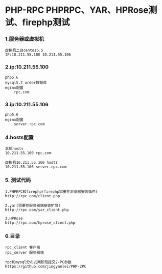 # PHP-RPC PHPRPC、YAR、HPRose测试、firephp测试

### 1.服务器或虚拟机
```
虚拟机二台centos6.5
IP:10.211.55.100 10.211.55.106
```
### 2.ip:10.211.55.100
```
php5.6
mysql5.7 order数据库
nginx配置
	rpc.com
```
### 3.ip:10.211.55.106
```
php5.6
nginx配置
	server.rpc.com
```
### 4.hosts配置
```
本机hosts
10.211.55.100 rpc.com

虚拟机10.211.55.100 hosts
10.211.55.106 server.rpc.com
```
### 5. 测试代码
```
1.PHPRPC和firephp(firephp需要在浏览器安装插件)
http://rpc.com/client.php
 
2.yar(需要在服务器端安装扩展)
http://rpc.com/yar_client.php

3.HPRose
http://rpc.com/hprose_client.php
```
### 6.目录
```
rpc_client 客户端
rpc_server 服务器端
```
```
rpc和mysql分布式两阶段提交2-PC参数
https://github.com/jingyanlei/PHP-2PC
```